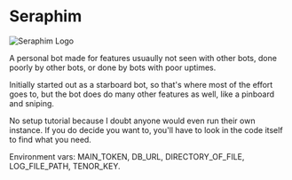 # Seraphim

![Seraphim Logo](https://cdn.discordapp.com/avatars/700857077672706120/3436b2471afc77f3fdf6579ddd32deec.png?size=256)

A personal bot made for features usuaully not seen with other bots, done poorly by other bots, or done by bots with poor uptimes.

Initially started out as a starboard bot, so that's where most of the effort goes to, but the bot does do many other features as well, like a pinboard and sniping.

No setup tutorial because I doubt anyone would even run their own instance. If you do decide you want to, you'll have to look in the code itself to find what you need.

Environment vars: MAIN_TOKEN, DB_URL, DIRECTORY_OF_FILE, LOG_FILE_PATH, TENOR_KEY.
